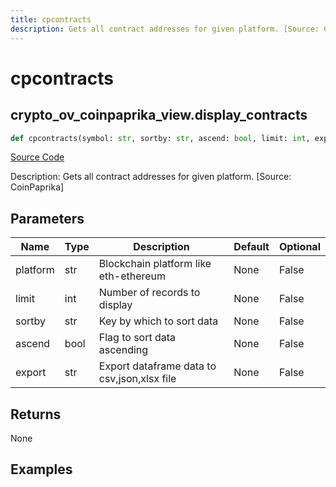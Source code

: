 ```yaml
---
title: cpcontracts
description: Gets all contract addresses for given platform. [Source: CoinPaprika]
---
```

# cpcontracts

## crypto_ov_coinpaprika_view.display_contracts

```python
def cpcontracts(symbol: str, sortby: str, ascend: bool, limit: int, export: str) -> None:
```
[Source Code](https://github.com/OpenBB-finance/OpenBBTerminal/tree/main/openbb_terminal/cryptocurrency/overview/coinpaprika_view.py#L348)

Description: Gets all contract addresses for given platform. [Source: CoinPaprika]

## Parameters

| Name | Type | Description | Default | Optional |
| ---- | ---- | ----------- | ------- | -------- |
| platform | str | Blockchain platform like eth-ethereum | None | False |
| limit | int | Number of records to display | None | False |
| sortby | str | Key by which to sort data | None | False |
| ascend | bool | Flag to sort data ascending | None | False |
| export | str | Export dataframe data to csv,json,xlsx file | None | False |

## Returns

None

## Examples

